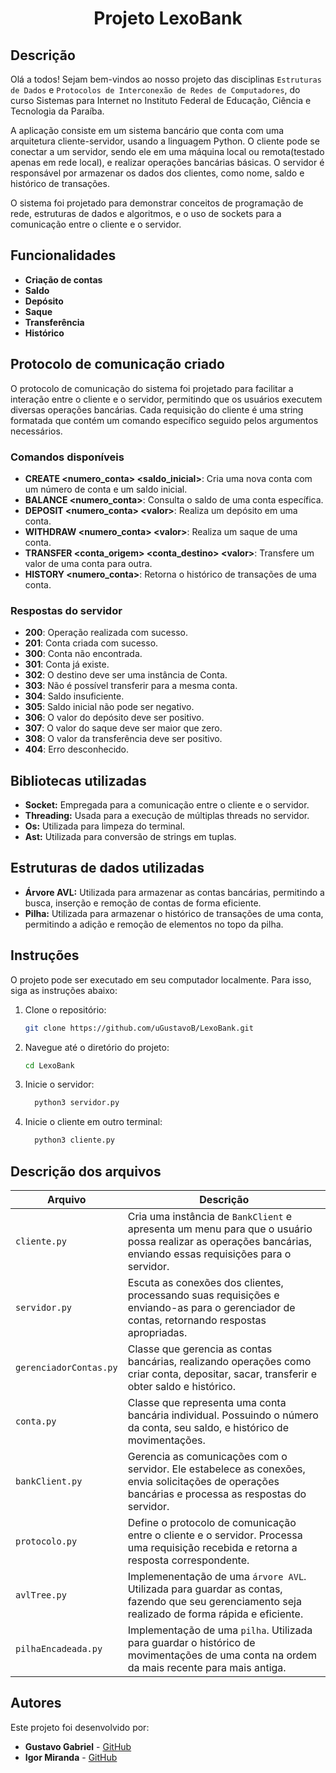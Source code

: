<h1 align="center">Projeto LexoBank</h1>

## Descrição

Olá a todos! Sejam bem-vindos ao nosso projeto das disciplinas `Estruturas de Dados` e `Protocolos de Interconexão de Redes de Computadores`, do curso Sistemas para Internet no Instituto Federal de Educação, Ciência e Tecnologia da Paraíba.

A aplicação consiste em um sistema bancário que conta com uma arquitetura cliente-servidor, usando a linguagem Python. O cliente pode se conectar a um servidor, sendo ele em uma máquina local ou remota(testado apenas em rede local), e realizar operações bancárias básicas. O servidor é responsável por armazenar os dados dos clientes, como nome, saldo e histórico de transações.

O sistema foi projetado para demonstrar conceitos de programação de rede, estruturas de dados e algoritmos, e o uso de sockets para a comunicação entre o cliente e o servidor.


## Funcionalidades

- __Criação de contas__
- __Saldo__
- __Depósito__
- __Saque__
- __Transferência__
- __Histórico__

## Protocolo de comunicação criado

O protocolo de comunicação do sistema foi projetado para facilitar a interação entre o cliente e o servidor, permitindo que os usuários executem diversas operações bancárias. Cada requisição do cliente é uma string formatada que contém um comando específico seguido pelos argumentos necessários.

### Comandos disponíveis

- __CREATE \<numero_conta> \<saldo_inicial>__: Cria uma nova conta com um número de conta e um saldo inicial.
- __BALANCE \<numero_conta>__: Consulta o saldo de uma conta específica.
- __DEPOSIT \<numero_conta> \<valor>__: Realiza um depósito em uma conta.
- __WITHDRAW \<numero_conta> \<valor>__: Realiza um saque de uma conta.
- __TRANSFER \<conta_origem> \<conta_destino> \<valor>__: Transfere um valor de uma conta para outra.
- __HISTORY \<numero_conta>__: Retorna o histórico de transações de uma conta.

### Respostas do servidor

- __200__: Operação realizada com sucesso.
- __201__: Conta criada com sucesso.
- __300__: Conta não encontrada.
- __301__: Conta já existe.
- __302__: O destino deve ser uma instância de Conta.
- __303__: Não é possível transferir para a mesma conta.
- __304__: Saldo insuficiente.
- __305__: Saldo inicial não pode ser negativo.
- __306__: O valor do depósito deve ser positivo.
- __307__: O valor do saque deve ser maior que zero.
- __308__: O valor da transferência deve ser positivo.
- __404__: Erro desconhecido.



## Bibliotecas utilizadas

- __Socket:__ Empregada para a comunicação entre o cliente e o servidor.
- __Threading:__ Usada para a execução de múltiplas threads no servidor.
- __Os:__ Utilizada para limpeza do terminal.
- __Ast:__ Utilizada para conversão de strings em tuplas.

## Estruturas de dados utilizadas

- __Árvore AVL:__ Utilizada para armazenar as contas bancárias, permitindo a busca, inserção e remoção de contas de forma eficiente.
- __Pilha:__ Utilizada para armazenar o histórico de transações de uma conta, permitindo a adição e remoção de elementos no topo da pilha.

## Instruções

O projeto pode ser executado em seu computador localmente. Para isso, siga as instruções abaixo:

1. Clone o repositório:
    ```bash
    git clone https://github.com/uGustavoB/LexoBank.git
    ```

2. Navegue até o diretório do projeto:
    ```bash
    cd LexoBank
    ```

3. Inicie o servidor:
    ```bash
      python3 servidor.py
    ```

4. Inicie o cliente em outro terminal:
    ```bash
      python3 cliente.py
    ```

## Descrição dos arquivos

<!-- em tabelas -->

| Arquivo | Descrição |
| --- | --- |
| `cliente.py` | Cria uma instância de `BankClient` e apresenta um menu para que o usuário possa realizar as operações bancárias, enviando essas requisições para o servidor. |
| `servidor.py` | Escuta as conexões dos clientes, processando suas requisições e enviando-as para o gerenciador de contas, retornando respostas apropriadas. |
| `gerenciadorContas.py` | Classe que gerencia as contas bancárias, realizando operações como criar conta, depositar, sacar, transferir e obter saldo e histórico. |
| `conta.py` | Classe que representa uma conta bancária individual. Possuindo o número da conta, seu saldo, e histórico de movimentações. |
| `bankClient.py` | Gerencia as comunicações com o servidor. Ele estabelece as conexões, envia solicitações de operações bancárias e processa as respostas do servidor. |
| `protocolo.py` | Define o protocolo de comunicação entre o cliente e o servidor. Processa uma requisição recebida e retorna a resposta correspondente. |
| `avlTree.py` | Implemenentação de uma `árvore AVL`. Utilizada para guardar as contas, fazendo que seu gerenciamento seja realizado de forma rápida e eficiente. |
| `pilhaEncadeada.py` | Implementação de uma `pilha`. Utilizada para guardar o histórico de movimentações de uma conta na ordem da mais recente para mais antiga. |

## Autores

Este projeto foi desenvolvido por:

- __Gustavo Gabriel__ - [GitHub](https://github.com/uGustavoB)
- __Igor Miranda__ - [GitHub](https://github.com/imigoor)

